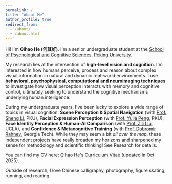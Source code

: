 ```yaml
---
permalink: /
title: "About Me"
author_profile: true
redirect_from: 
  - /about/
  - /about.html
---
```


Hi! I'm **Qihao He (何其好)**. I'm a senior undergraduate student at the [School of Psychological and Cognitive Sciences](https://www.psy.pku.edu.cn/index.htm), [Peking University](https://www.pku.edu.cn). 

My research lies at the intersection of **high-level vision and cognition**. I'm interested in how humans perceive, process and reason about complex visual information in natural and dynamic real-world environments. I use **behavioral, psychophysical, computational and neuroimaging techniques** to investigate how visual perception interacts with memory and cognitive control, ultimately seeking to understand the cognitive mechanisms underlying human intelligence.

During my undergraduate years, I've been lucky to explore a wide range of topics in visual cognition: **Scene Perception & Spatial Navigation** (with [Prof. Sheng Li](https://www.psy.pku.edu.cn/szdw/qzjy/jsyjy/ls/index.htm), PKU), **Facial Expression Perception** (with [Prof. Yujia Peng](https://www.ypeng.org), PKU), **Face Identity Perception & Human-AI Comparison** (with [Prof. Zili Liu](https://zililab.psych.ucla.edu), UCLA), and **Confidence & Metacognitive Training** (with [Prof. Dobromir Rahnev](https://rahnevlab.gatech.edu/index.html), Georgia Tech). While they may seem a bit *all over the map*, these independent projects have really broaden my horizons and sharpened my sense for methodology and scientific thinking! See Research for details. 

You can find my CV here: [Qihao He's Curriculum Vitae]() (updated in Oct 2025). 

Outside of research, I love Chinese calligraphy, photography, figure skating, running, and reading. 
